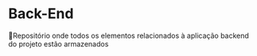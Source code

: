 # Back-End
📙Repositório onde todos os elementos relacionados à aplicação backend do projeto estão armazenados
